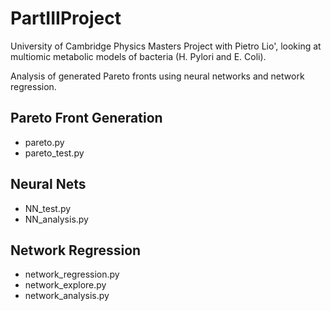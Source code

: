 # PartIIIProject

University of Cambridge Physics Masters Project with Pietro Lio', looking at multiomic metabolic models of bacteria (H. Pylori and E. Coli).

Analysis of generated Pareto fronts using neural networks and network regression.

## Pareto Front Generation
- pareto.py
- pareto_test.py

## Neural Nets
- NN_test.py
- NN_analysis.py

## Network Regression
- network_regression.py
- network_explore.py
- network_analysis.py